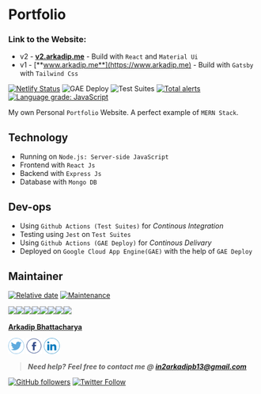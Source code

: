 # Portfolio

### Link to the Website:

- v2 - [**v2.arkadip.me**](https://v2.arkadip.me) - Build with `React` and `Material Ui`
- v1 - [**www.arkadip.me**](https://www.arkadip.me) - Build with `Gatsby` with `Tailwind Css`

[![Netlify Status](https://api.netlify.com/api/v1/badges/ba6bf086-6348-4a1d-aa53-dba1dd8a6fc6/deploy-status)](https://app.netlify.com/sites/goofy-heisenberg-19b5a6/deploys)
![GAE Deploy](https://github.com/darkmatter18/arkadip.co/workflows/GAE%20Deploy/badge.svg)
![Test Suites](https://github.com/darkmatter18/arkadip.co/workflows/Test%20Suites/badge.svg)
[![Total alerts](https://img.shields.io/lgtm/alerts/g/darkmatter18/arkadip.co.svg?logo=lgtm&logoWidth=18)](https://lgtm.com/projects/g/darkmatter18/arkadip.co/alerts/)
[![Language grade: JavaScript](https://img.shields.io/lgtm/grade/javascript/g/darkmatter18/arkadip.co.svg?logo=lgtm&logoWidth=18)](https://lgtm.com/projects/g/darkmatter18/arkadip.co/context:javascript)

My own Personal `Portfolio` Website. A perfect example of `MERN Stack`.

## Technology

- Running on `Node.js: Server-side JavaScript`
- Frontend with `React Js`
- Backend with `Express Js`
- Database with `Mongo DB`

## Dev-ops

- Using `Github Actions (Test Suites)` for *Continous Integration*
- Testing using `Jest` on `Test Suites`
- Using `Github Actions (GAE Deploy)` for *Continous Delivary*
- Deployed on `Google Cloud App Engine(GAE)` with the help of `GAE Deploy`

## Maintainer

[![Relative date](https://img.shields.io/date/1577779633?color=important&label=started&logo=github&style=flat-square)](https://github.com/darkmatter18/) [![Maintenance](https://img.shields.io/maintenance/yes/2020?color=green&logo=github&style=flat-square)](https://github.com/darkmatter18/)

[![](https://sourcerer.io/fame/darkmatter18/darkmatter18/arkadip.co/images/0)](https://sourcerer.io/fame/darkmatter18/darkmatter18/arkadip.co/links/0)[![](https://sourcerer.io/fame/darkmatter18/darkmatter18/arkadip.co/images/1)](https://sourcerer.io/fame/darkmatter18/darkmatter18/arkadip.co/links/1)[![](https://sourcerer.io/fame/darkmatter18/darkmatter18/arkadip.co/images/2)](https://sourcerer.io/fame/darkmatter18/darkmatter18/arkadip.co/links/2)[![](https://sourcerer.io/fame/darkmatter18/darkmatter18/arkadip.co/images/3)](https://sourcerer.io/fame/darkmatter18/darkmatter18/arkadip.co/links/3)[![](https://sourcerer.io/fame/darkmatter18/darkmatter18/arkadip.co/images/4)](https://sourcerer.io/fame/darkmatter18/darkmatter18/arkadip.co/links/4)[![](https://sourcerer.io/fame/darkmatter18/darkmatter18/arkadip.co/images/5)](https://sourcerer.io/fame/darkmatter18/darkmatter18/arkadip.co/links/5)[![](https://sourcerer.io/fame/darkmatter18/darkmatter18/arkadip.co/images/6)](https://sourcerer.io/fame/darkmatter18/darkmatter18/arkadip.co/links/6)[![](https://sourcerer.io/fame/darkmatter18/darkmatter18/arkadip.co/images/7)](https://sourcerer.io/fame/darkmatter18/darkmatter18/arkadip.co/links/7)

**[Arkadip Bhattacharya](https://www.linkedin.com/in/arkadip/)**

<a href="https://twitter.com/Arkadipb21"><img src="images/twitter.png" width="32px" height="32px"></a> <a href="https://www.facebook.com/arkadipb"><img src="images/facebook.png" width="32px" height="32px"></a> <a href="https://www.linkedin.com/in/arkadip/"><img src="images/linkedin.png" width="32px" height="32px"></a>

> ***Need help?***
***Feel free to contact me @ [in2arkadipb13@gmail.com](mailto:in2arkadipb13@gmail.com?Subject=Github:Udacity-Computer-Vision-Nanodegree-Repository)***

[![GitHub followers](https://img.shields.io/github/followers/darkmatter18?color=1e88e5&label=Follow%20%40darkmatter18&logo=github&style=flat-square)](https://github.com/darkmatter18/) [![Twitter Follow](https://img.shields.io/twitter/follow/Arkadipb21?color=1e88e5&logo=twitter&style=flat-square)](https://twitter.com/Arkadipb21) 
